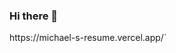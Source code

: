 ### Hi there 👋

<!--
**mmarconi117/mmarconi117** is a ✨ _special_ ✨ repository because its `README.md` (this file) appears on your GitHub profile.

Here are some ideas to get you started:

- 🔭 I’m currently working on Sonny LLC front end development
- 🌱 I’m currently learning MongoDB, React.js, Node.js, Express.js, SQL, and RESTful APIs.
- 💬 Ask me about anything!
- 📫 How to reach me: michaelmarck117@gmail.com
- ⚡ Fun fact: I am a professional gamer


My website ---> https://michael-s-resume.vercel.app/`
